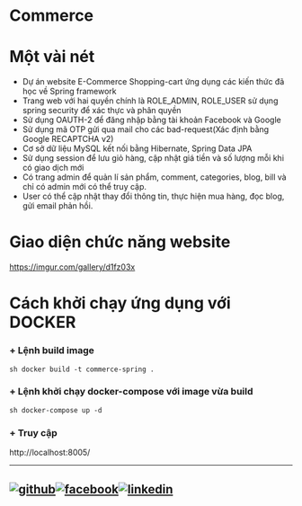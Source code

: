 ﻿# Commerce
 
 # Một vài nét
 
- Dự án website E-Commerce Shopping-cart ứng dụng các kiến thức đã học về Spring framework
- Trang web với hai quyền chính là ROLE_ADMIN, ROLE_USER sử dụng spring security để xác thực và phân quyền
- Sử dụng OAUTH-2 để đăng nhập bằng tài khoản Facebook và Google
- Sử dụng mã OTP gửi qua mail cho các bad-request(Xác định bằng Google RECAPTCHA v2)
- Cơ sở dữ liệu MySQL kết nối bằng Hibernate, Spring Data JPA
- Sử dụng session để lưu giỏ hàng, cập nhật giá tiền và số lượng mỗi khi có giao dịch mới
- Có trang admin để quản lí sản phẩm, comment, categories, blog, bill và chỉ có admin mới có thể truy cập.
- User có thể cập nhật thay đổi thông tin, thực hiện mua hàng, đọc blog, gửi email phản hồi.


# Giao diện chức năng website

https://imgur.com/gallery/d1fz03x


# Cách khởi chạy ứng dụng với DOCKER

  ### + Lệnh build image  
  
  ```sh docker build -t commerce-spring . ```
  
  ### + Lệnh khởi chạy docker-compose với image vừa build
  
  ```sh docker-compose up -d ```
  
  ### + Truy cập 
  
  http://localhost:8005/
  
  
---
[![github](https://cloud.githubusercontent.com/assets/17016297/18839843/0e06a67a-83d2-11e6-993a-b35a182500e0.png)][1][![facebook](https://cloud.githubusercontent.com/assets/17016297/18839836/0a06deb4-83d2-11e6-8078-1d0974af0f63.png)][2][![linkedin](https://cloud.githubusercontent.com/assets/17016297/18839848/0fc7e74e-83d2-11e6-8c6a-277fc9d6e067.png)][3]
---

[1]: https://github.com/ngocbach99
[2]: https://www.linkedin.com/in/b%C3%A1ch-nguy%E1%BB%85n-ng%E1%BB%8Dc-711a46234/
[3]: https://www.facebook.com/sao.choi.568847
 
